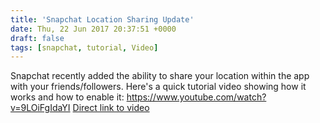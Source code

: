 ```yaml
---
title: 'Snapchat Location Sharing Update'
date: Thu, 22 Jun 2017 20:37:51 +0000
draft: false
tags: [snapchat, tutorial, Video]
---
```


Snapchat recently added the ability to share your location within the app with your friends/followers. Here's a quick tutorial video showing how it works and how to enable it: https://www.youtube.com/watch?v=9LOiFgIdaYI [Direct link to video](https://www.youtube.com/watch?v=9LOiFgIdaYI)